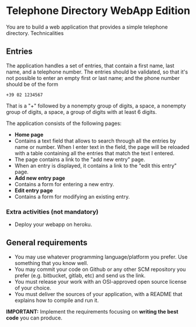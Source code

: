 # Telephone Directory WebApp Edition

You are to build a web application that provides a simple telephone directory.
Technicalities

## Entries

The application handles a set of entries, that contain a first name, last name, and a telephone number.
The entries should be validated, so that it's not possible to enter an empty first or last name; and the phone number should be of the form
```
+39 02 1234567
```

That is a "+" followed by a nonempty group of digits, a space, a nonempty group of digits, a space, a group of digits with at least 6 digits.

The application consists of the following pages:
* **Home page**
 * Contains a text field that allows to search through all the entries by name or number. When I enter text in the field, the page will be reloaded with a table containing all the entries that match the text I entered.
 * The page contains a link to the "add new entry" page.
 * When an entry is displayed, it contains a link to the "edit this entry" page.
* **Add new entry page**
 * Contains a form for entering a new entry.
* **Edit entry page**
 * Contains a form for modifying an existing entry.

### Extra activities (not mandatory)

* Deploy your webapp on heroku.

## General requirements

- You may use whatever programming language/platform you prefer. Use something that you know well.
- You may commit your code on Github or any other SCM repository you prefer (e.g. bitbucket, gitlab, etc) and send us the link.
- You must release your work with an OSI-approved open source license of your choice.
- You must deliver the sources of your application, with a README that explains how to compile and run it.

**IMPORTANT:**  Implement the requirements focusing on **writing the best code** you can produce.

